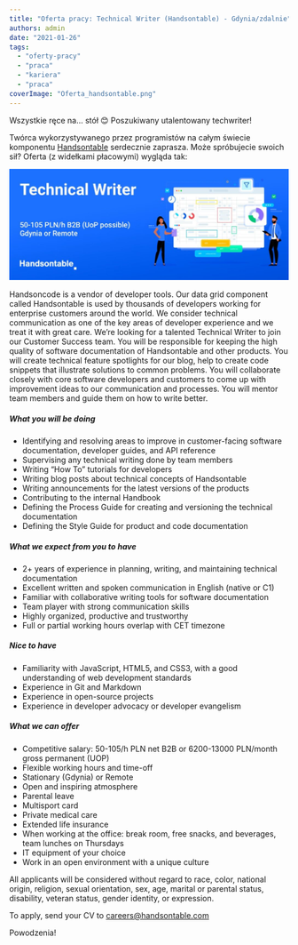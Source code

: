 ```yaml
---
title: "Oferta pracy: Technical Writer (Handsontable) - Gdynia/zdalnie"
authors: admin
date: "2021-01-26"
tags:
  - "oferty-pracy"
  - "praca"
  - "kariera"
  - "praca"
coverImage: "Oferta_handsontable.png"
---
```


Wszystkie ręce na... stół 😊 Poszukiwany utalentowany techwriter!

Twórca wykorzystywanego przez programistów na całym świecie komponentu
[Handsontable](https://handsontable.com/) serdecznie zaprasza. Może spróbujecie
swoich sił? Oferta (z widełkami płacowymi) wygląda tak:

![](images/Techwriter-handsontable-1024x407.jpg)

Handsoncode is a vendor of developer tools. Our data grid component called
Handsontable is used by thousands of developers working for enterprise customers
around the world. We consider technical communication as one of the key areas of
developer experience and we treat it with great care. We’re looking for a
talented Technical Writer to join our Customer Success team. You will be
responsible for keeping the high quality of software documentation of
Handsontable and other products. You will create technical feature spotlights
for our blog, help to create code snippets that illustrate solutions to common
problems. You will collaborate closely with core software developers and
customers to come up with improvement ideas to our communication and processes.
You will mentor team members and guide them on how to write better.

##### What you will be doing

- Identifying and resolving areas to improve in customer-facing software
  documentation, developer guides, and API reference
- Supervising any technical writing done by team members
- Writing “How To” tutorials for developers
- Writing blog posts about technical concepts of Handsontable
- Writing announcements for the latest versions of the products
- Contributing to the internal Handbook
- Defining the Process Guide for creating and versioning the technical
  documentation
- Defining the Style Guide for product and code documentation

##### What we expect from you to have

- 2+ years of experience in planning, writing, and maintaining technical
  documentation
- Excellent written and spoken communication in English (native or C1)
- Familiar with collaborative writing tools for software documentation
- Team player with strong communication skills
- Highly organized, productive and trustworthy
- Full or partial working hours overlap with CET timezone

##### Nice to have

- Familiarity with JavaScript, HTML5, and CSS3, with a good understanding of web
  development standards
- Experience in Git and Markdown
- Experience in open-source projects
- Experience in developer advocacy or developer evangelism

##### What we can offer

- Competitive salary: 50-105/h PLN net B2B or 6200-13000 PLN/month gross
  permanent (UOP)
- Flexible working hours and time-off
- Stationary (Gdynia) or Remote
- Open and inspiring atmosphere
- Parental leave
- Multisport card
- Private medical care
- Extended life insurance
- When working at the office: break room, free snacks, and beverages, team
  lunches on Thursdays
- IT equipment of your choice
- Work in an open environment with a unique culture

All applicants will be considered without regard to race, color, national
origin, religion, sexual orientation, sex, age, marital or parental status,
disability, veteran status, gender identity, or expression.

To apply, send your CV to careers@handsontable.com

Powodzenia!
